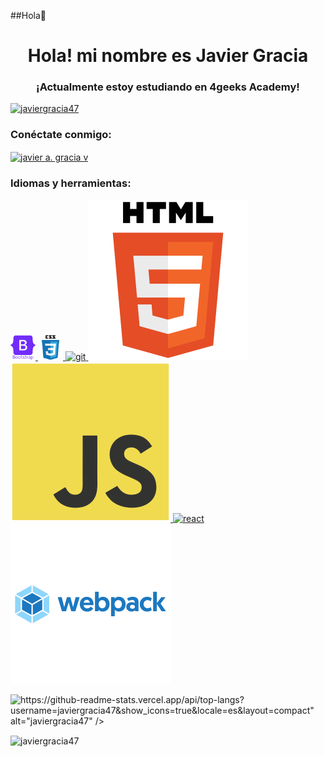 ##Hola👋

<h1 align="center">Hola! mi nombre es Javier Gracia</h1>
<h3 align="center">¡Actualmente estoy estudiando en 4geeks Academy!</h3>

<p align="left"> <a href="https://github.com/ryo-ma/github-profile-trophy"><img src="https://github-profile-trophy.vercel.app/?username=javiergracia47" alt="javiergracia47" /></a> </p>

<h3 align="left">Conéctate conmigo:</h3>
<p align="left">
<a href="https://linkedin.com/in/javier a. gracia v" target="blank"><img align="center" src="https://raw.githubusercontent.com/rahuldkjain/github-profile-readme-generator/master/src/images/icons/Social/linked-in-alt.svg" alt="javier a. gracia v" height="30" width="40" /></a>
</p>

<h3 align="left">Idiomas y herramientas:</h3>
<p align="left"> <a href="https://getbootstrap.com" target="_blank" rel="noreferrer"> <img src="https://raw.githubusercontent.com/devicons/devicon/master/icons/bootstrap/bootstrap-plain-wordmark.svg" alt="bootstrap" width="40" height="40"/> </a> <a href="https://www.w3schools.com/css/" target="_blank" rel="noreferrer"> <img src="https://raw.githubusercontent.com/devicons/devicon/master/icons/css3/css3-original-wordmark.svg" alt="css3" width="40" altura="40"/> </a> <a href="https://git-scm.com/" target="_blank" rel="noreferrer"> <img src="https://www.vectorlogo.zone/logos/git-scm/git-scm-icon.svg" alt="git" ancho="40" altura="40"/> </a> <a href="https://www.w3.org/html/" target="_blank" rel="noreferrer"> <img src="https://raw.githubusercontent.com/devicons/devicon/master/icons/html5/html5-original-wordmark.svg" alt="html5" ancho="40" altura="40"/> </a> <a href="https://developer.mozilla.org/es-ES/docs/Web/JavaScript" target="_blank" rel="noreferrer"> <img <img src="https://raw.githubusercontent.com/devicons/devicon/master/icons/javascript/javascript-original.svg" alt="javascript" ancho="40" alto="40"/> </a> <a href="https://reactjs.org/" target="_blank" rel="noreferrer"> <img src="https://raw.githubusercontent.es/devicons/devicon/master/icons/react/react-original-wordmark.svg" alt="react" ancho="40" alto="40"/> </a> <a href="https://webpack.js.org" target="_blank" rel="noreferrer"> <img src="https://raw.githubusercontent.com/devicons/devicon/d00d0969292a6569d45b06d3f350f463a0107b0d/icons/webpack/webpack-original-wordmark.svg" alt="webpack" ancho="40" alto="40"/> </a> </p>

<p><img align="left" src="

https://github-readme-stats.vercel.app/api/top-langs?username=javiergracia47&show_icons=true&locale=es&layout=compact" alt="javiergracia47" /></p> <p> <img align="center" src="https://github-readme-stats.vercel.app/api?username=javiergracia47&show_icons=true&locale=es " alt="javiergracia47" /> </p>
